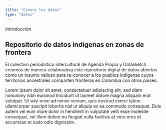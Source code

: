 ```yaml
---
title: "Conoce los datos"
type: "datos"
---
```


*Introducción*

## Repositorio de datos indígenas en zonas de frontera

El colectivo periodístico intercultural de Agenda Propia y Datasketch creamos de
manera colaborativa este repositorio digital de datos abiertos como un insumo valioso
para re-conocer a los pueblos indígenas cuyos territorios ancestrales comparten
fronteras en Colombia con otros países.

Lorem ipsum dolor sit amet, consectetuer adipiscing elit, sed diam nonummy nibh
euismod tincidunt ut laoreet dolore magna aliquam erat volutpat. Ut wisi enim ad
minim veniam, quis nostrud exerci tation ullamcorper suscipit lobortis nisl ut aliquip ex
ea commodo consequat. Duis autem vel eum iriure dolor in hendrerit in vulputate velit
esse molestie consequat, vel illum dolore eu feugiat nulla facilisis at vero eros et
accumsan et iusto odio dignissim.